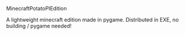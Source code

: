 MinecraftPotatoPIEdition

A lightweight minecraft edition made in pygame.
Distributed in EXE, no building / pygame needed!
